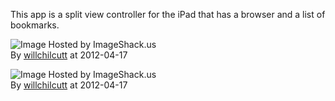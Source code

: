 This app is a split view controller for the iPad that has a browser and a list of bookmarks. 

<img src="http://img856.imageshack.us/img856/8003/screenshot20120417at948.png" alt="Image Hosted by ImageShack.us"/><br/>By <a target="_new" href="http://profile.imageshack.us/user/willchilcutt">willchilcutt</a> at 2012-04-17

<img src="http://img12.imageshack.us/img12/8003/screenshot20120417at948.png" alt="Image Hosted by ImageShack.us"/><br/>By <a target="_new" href="http://profile.imageshack.us/user/willchilcutt">willchilcutt</a> at 2012-04-17
